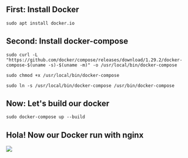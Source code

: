 ## First: Install Docker

```
sudo apt install docker.io
```
## Second: Install docker-compose
```
sudo curl -L "https://github.com/docker/compose/releases/download/1.29.2/docker-compose-$(uname -s)-$(uname -m)" -o /usr/local/bin/docker-compose

sudo chmod +x /usr/local/bin/docker-compose

sudo ln -s /usr/local/bin/docker-compose /usr/bin/docker-compose
```

## Now: Let's build our docker

```
sudo docker-compose up --build
```

## Hola! Now our Docker run with nginx
![](https://i.imgur.com/NdpgUsm.png)
